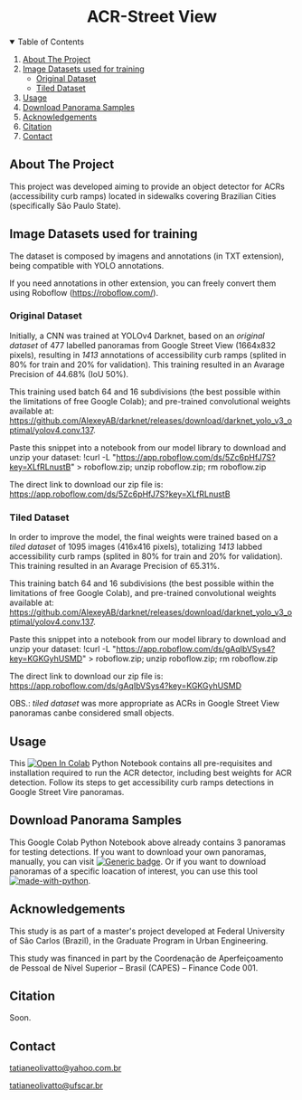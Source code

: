 <h1 align="center">ACR-Street View</h1>

<!-- TABLE OF CONTENTS -->
<details open="open">
  <summary>Table of Contents</summary>
  <ol>
    <li><a href="#about-the-project">About The Project</a></li>
    <li>
      <a href="#Image-Datasets-used-for-training">Image Datasets used for training</a>
      <ul>
        <li><a href="#Original-Dataset">Original Dataset</a></li>
        <li><a href="#Tiled-Dataset">Tiled Dataset</a></li>
      </ul>
    </li>
    <li>
      <a href="#usage">Usage</a>
    </li>
    <li><a href="#Download Panorama Samples">Download Panorama Samples</a></li>
    <li><a href="#acknowledgements">Acknowledgements</a></li>
    <li><a href="#Citation">Citation</a></li>
    <li><a href="#contact">Contact</a></li>
  </ol>
</details>

<!-- ABOUT THE PROJECT -->
## About The Project

This project was developed aiming to provide an object detector for ACRs (accessibility curb ramps) located in sidewalks covering Brazilian Cities (specifically São Paulo State).

## Image Datasets used for training

The dataset is composed by imagens and annotations (in TXT extension), being compatible with YOLO annotations.

If you need annotations in other extension, you can freely convert them using Roboflow (https://roboflow.com/).

### Original Dataset

Initially, a CNN was trained at YOLOv4 Darknet, based on an *original dataset* of 477 labelled panoramas from Google Street View (1664x832 pixels), resulting in *1413* annotations of accessibility curb ramps (splited in 80% for train and 20% for validation). This training resulted in an Avarage Precision of 44.68% (IoU 50%).

This training used batch 64 and 16 subdivisions (the best possible within the limitations of free Google Colab); and pre-trained convolutional weights available at: https://github.com/AlexeyAB/darknet/releases/download/darknet_yolo_v3_optimal/yolov4.conv.137.

Paste this snippet into a notebook from our model library to download and unzip your dataset:
!curl -L "https://app.roboflow.com/ds/5Zc6pHfJ7S?key=XLfRLnustB" > roboflow.zip; unzip roboflow.zip; rm roboflow.zip

The direct link to download our zip file is:
https://app.roboflow.com/ds/5Zc6pHfJ7S?key=XLfRLnustB

### Tiled Dataset

In order to improve the model, the final weights were trained based on a *tiled dataset* of 1095 images (416x416 pixels), totalizing *1413* labbed accessibility curb ramps (splited in 80% for train and 20% for validation). This training resulted in an Avarage Precision of 65.31%.

This training batch 64 and 16 subdivisions (the best possible within the limitations of free Google Colab), and pre-trained convolutional weights available at: https://github.com/AlexeyAB/darknet/releases/download/darknet_yolo_v3_optimal/yolov4.conv.137.

Paste this snippet into a notebook from our model library to download and unzip your dataset:
!curl -L "https://app.roboflow.com/ds/gAqIbVSys4?key=KGKGyhUSMD" > roboflow.zip; unzip roboflow.zip; rm roboflow.zip

The direct link to download our zip file is:
https://app.roboflow.com/ds/gAqIbVSys4?key=KGKGyhUSMD

OBS.: *tiled dataset* was more appropriate as ACRs in Google Street View panoramas canbe considered small objects.

<!-- USAGE -->
## Usage

This [![Open In Colab](https://colab.research.google.com/assets/colab-badge.svg)](https://colab.research.google.com/drive/1dR1dR0sl7MG6M-kXXT90JChwJQnYci32?usp=sharing) Python Notebook contains all pre-requisites and installation required to run the ACR detector, including best weights for ACR detection. Follow its steps to get accessibility curb ramps detections in Google Street Vire panoramas.

<!-- PANORAMA SAMPLES -->
## Download Panorama Samples

This Google Colab Python Notebook above already contains 3 panoramas for testing detections.
If you want to download your own panoramas, manually, you can visit [![Generic badge](https://img.shields.io/badge/GoogleMaps-StreetView-<COLOR>.svg)](https://www.google.com.br/maps).
Or if you want to download panoramas of a specific loacation of interest, you can use this tool [![made-with-python](https://img.shields.io/badge/Made%20with-Python-1f425f.svg)](https://github.com/robolyst/streetview).

<!-- Acknowledgements -->
## Acknowledgements

This study is as part of a master's project developed at Federal University of São Carlos (Brazil), in the Graduate Program in Urban Engineering. 

This study was financed in part by the Coordenação de Aperfeiçoamento de Pessoal de Nível Superior – Brasil (CAPES) – Finance Code 001.

<!-- Citation -->
## Citation

Soon.

<!-- Contact -->
## Contact

tatianeolivatto@yahoo.com.br

tatianeolivatto@ufscar.br

